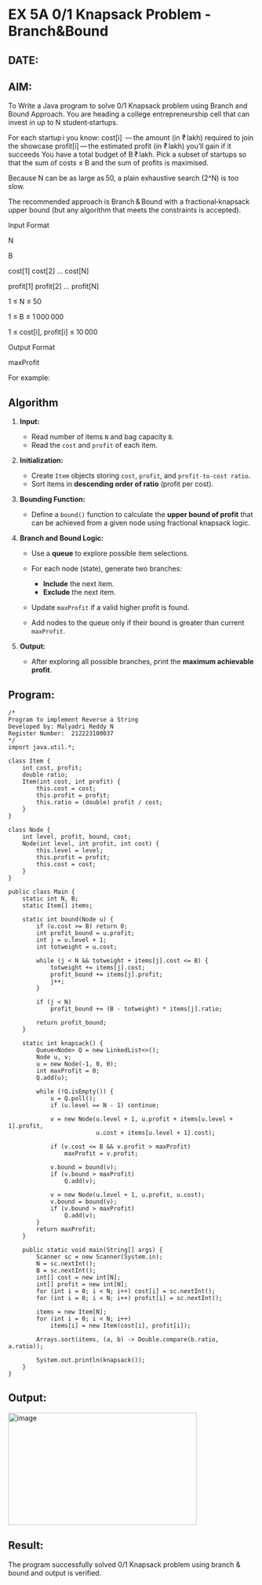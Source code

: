 
# EX 5A 0/1 Knapsack Problem - Branch&Bound 
## DATE:
## AIM:
To Write a Java program to solve 0/1 Knapsack problem using Branch and Bound Approach.
You are heading a college entrepreneurship cell that can invest in up to N student‑startups.

For each startup i you know: cost[i]  — the amount (in ₹ lakh) required to join the showcase profit[i] — the estimated profit (in ₹ lakh) you’ll gain if it succeeds You have a total budget of B ₹ lakh. Pick a subset of startups so that the sum of costs ≤ B and the sum of profits is maximised.

Because N can be as large as 50, a plain exhaustive search (2^N) is too slow.

The recommended approach is Branch & Bound with a fractional‑knapsack upper bound (but any algorithm that meets the constraints is accepted). 

Input Format

N

B

cost[1] cost[2] … cost[N]

profit[1] profit[2] … profit[N]

1 ≤ N ≤ 50

1 ≤ B ≤ 1 000 000

1 ≤ cost[i], profit[i] ≤ 10 000 

Output Format

maxProfit

For example:




## Algorithm

1. **Input:**

   * Read number of items `N` and bag capacity `B`.
   * Read the `cost` and `profit` of each item.

2. **Initialization:**

   * Create `Item` objects storing `cost`, `profit`, and `profit-to-cost ratio`.
   * Sort items in **descending order of ratio** (profit per cost).

3. **Bounding Function:**

   * Define a `bound()` function to calculate the **upper bound of profit** that can be achieved from a given node using fractional knapsack logic.

4. **Branch and Bound Logic:**

   * Use a **queue** to explore possible item selections.
   * For each node (state), generate two branches:

     * **Include** the next item.
     * **Exclude** the next item.
   * Update `maxProfit` if a valid higher profit is found.
   * Add nodes to the queue only if their bound is greater than current `maxProfit`.

5. **Output:**

   * After exploring all possible branches, print the **maximum achievable profit**.


## Program:
```
/*
Program to implement Reverse a String
Developed by: Malyadri Reddy N
Register Number:  212223100037
*/
import java.util.*;

class Item {
    int cost, profit;
    double ratio;
    Item(int cost, int profit) {
        this.cost = cost;
        this.profit = profit;
        this.ratio = (double) profit / cost;
    }
}

class Node {
    int level, profit, bound, cost;
    Node(int level, int profit, int cost) {
        this.level = level;
        this.profit = profit;
        this.cost = cost;
    }
}

public class Main {
    static int N, B;
    static Item[] items;

    static int bound(Node u) {
        if (u.cost >= B) return 0;
        int profit_bound = u.profit;
        int j = u.level + 1;
        int totweight = u.cost;

        while (j < N && totweight + items[j].cost <= B) {
            totweight += items[j].cost;
            profit_bound += items[j].profit;
            j++;
        }

        if (j < N)
            profit_bound += (B - totweight) * items[j].ratio;

        return profit_bound;
    }

    static int knapsack() {
        Queue<Node> Q = new LinkedList<>();
        Node u, v;
        u = new Node(-1, 0, 0);
        int maxProfit = 0;
        Q.add(u);

        while (!Q.isEmpty()) {
            u = Q.poll();
            if (u.level == N - 1) continue;

            v = new Node(u.level + 1, u.profit + items[u.level + 1].profit,
                         u.cost + items[u.level + 1].cost);

            if (v.cost <= B && v.profit > maxProfit)
                maxProfit = v.profit;

            v.bound = bound(v);
            if (v.bound > maxProfit)
                Q.add(v);

            v = new Node(u.level + 1, u.profit, u.cost);
            v.bound = bound(v);
            if (v.bound > maxProfit)
                Q.add(v);
        }
        return maxProfit;
    }

    public static void main(String[] args) {
        Scanner sc = new Scanner(System.in);
        N = sc.nextInt();
        B = sc.nextInt();
        int[] cost = new int[N];
        int[] profit = new int[N];
        for (int i = 0; i < N; i++) cost[i] = sc.nextInt();
        for (int i = 0; i < N; i++) profit[i] = sc.nextInt();

        items = new Item[N];
        for (int i = 0; i < N; i++)
            items[i] = new Item(cost[i], profit[i]);

        Arrays.sort(items, (a, b) -> Double.compare(b.ratio, a.ratio));

        System.out.println(knapsack());
    }
}

```

## Output:
<img width="384" height="228" alt="image" src="https://github.com/user-attachments/assets/b8b50dee-92a7-4b51-ab1b-5bcad37ce2b1" />



## Result:
The program successfully solved 0/1 Knapsack problem using branch & bound and output is verified. 
